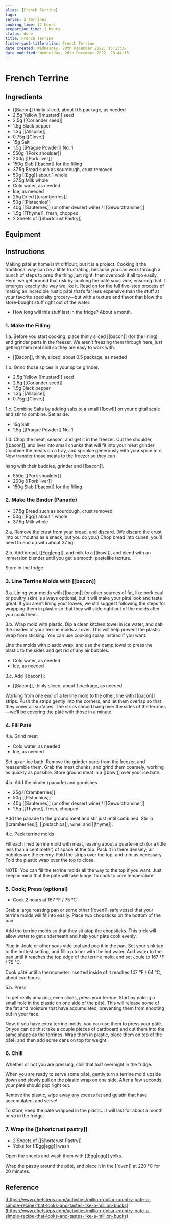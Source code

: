 ```yaml
---
alias: [French Terrine]
tags:
serves: 2 terrines
cooking_time: 12 hours
prepartion_time: 2 hours
status: done
title: French Terrine
linter-yaml-title-alias: French Terrine
date created: Wednesday, 28th December 2022, 15:13:37
date modified: Wednesday, 28th December 2022, 23:44:15
---
```


# French Terrine

## Ingredients

* [[Bacon]] thinly sliced, about 0.5 package, as needed
* 2.5g Yellow [[mustard]] seed
* 2.5g [[Coriander seed]]
* 1.5g Black pepper
* 1.3g [[Allspice]]
* 0.75g [[Clove]]
* 15g Salt
* 1.5g [[Prague Powder]] No. 1
* 550g [[Pork shoulder]]
* 200g [[Pork liver]]
* 150g Slab [[bacon]] for the filling
* 37.5g Bread such as sourdough, crust removed
* 50g [[Egg]] about 1 whole
* 37.5g Milk whole
* Cold water, as needed
* Ice, as needed
* 25g Dried [[cramberries]]
* 50g [[Pistachios]]
* 40g [[Sauternes]] (or other dessert wine) / [[Gewurztraminer]]
* 1.5g [[Thyme]], fresh, chopped
* 2 Sheets of [[Shortcrust Pastry]]

## Equipment

## Instructions

Making pâté at home isn’t difficult, but it is a project. Cooking it the traditional way can be a little frustrating, because you can work through a bunch of steps to prep the thing just right, then overcook it all too easily. Here, we get around that risk by cooking the pâté sous vide, ensuring that it emerges exactly the way we like it. Read on for the full five-step process of making an incredible rustic pâté that’s far less expensive than the stuff at your favorite specialty grocery—but with a texture and flavor that blow the store-bought stuff right out of the water.

* How long will this stuff last in the fridge? About a month.

### 1. Make the Filling

1.a. Before you start cooking, place thinly sliced [[bacon]] (for the lining) and grinder parts in the freezer. We aren’t freezing them through here, just getting them real chill so they are easy to work with.

  * [[Bacon]], thinly sliced, about 0.5 package, as needed

1.b. Grind those spices in your spice grinder.

   * 2.5g Yellow [[mustard]] seed
   * 2.5g [[Coriander seed]]
   * 1.5g Black pepper
   * 1.3g [[Allspice]]
   * 0.75g [[Clove]]

1.c. Combine Salts by adding salts to a small [[bowl]] on your digital scale and stir to combine. Set aside.

  * 15g Salt
  * 1.5g [[Prague Powder]] No. 1

1.d. Chop the meat, season, and get it in the freezer. Cut the shoulder, [[bacon]], and liver into small chunks that will fit into your meat grinder Combine the meats on a tray, and sprinkle generously with your spice mix. Now transfer those meats to the freezer so they can

hang with their buddies, grinder and [[bacon]].

  * 550g [[Pork shoulder]]
  * 200g [[Pork liver]]
  * 150g Slab [[bacon]] for the filling

### 2. Make the Binder (Panade)

* 37.5g Bread such as sourdough, crust removed
* 50g [[Egg]] about 1 whole
* 37.5g Milk whole

2.a. Remove the crust from your bread, and discard. (We discard the crust into our mouths as a snack, but you do you.) Chop bread into cubes; you’ll need to end up with about 37.5g.

2.b. Add bread, [[Egg|egg]], and milk to a [[bowl]], and blend with an immersion blender until you get a smooth, pastelike texture.

Store in the fridge.

### 3. Line Terrine Molds with [[bacon]]

3.a. Lining your molds with [[bacon]] (or other sources of fat, like pork caul or poultry skin) is always optional, but it will make your pâté look and taste great. If you aren’t lining your loaves, we still suggest following the steps for wrapping them in plastic so that they will slide right out of the molds after you cook them.

3.b. Wrap mold with plastic. Dip a clean kitchen towel in ice water, and dab the insides of your terrine molds all over. This will help prevent the plastic wrap from sticking. You can use cooking spray instead if you want.

Line the molds with plastic wrap, and use the damp towel to press the plastic to the sides and get rid of any air bubbles.

* Cold water, as needed
* Ice, as needed

3.c. Add [[bacon]]:

* [[Bacon]], thinly sliced, about 1 package, as needed

Working from one end of a terrine mold to the other, line with [[bacon]] strips. Push the strips gently into the corners, and let them overlap so that they cover all surfaces. The strips should hang over the sides of the terrines—we’ll be covering the pâté with those in a minute.

### 4. Fill Paté

4.a. Grind meat

* Cold water, as needed
* Ice, as needed

Set up an ice bath. Remove the grinder parts from the freezer, and reassemble them. Grab the meat chunks, and grind them coarsely, working as quickly as possible. Store ground meat in a [[bowl]] over your ice bath.

4.b. Add the binder (panade) and garnishes

* 25g [[Cramberries]]
* 50g [[Pistachios]]
* 40g [[Sauternes]] (or other dessert wine) / [[Gewurztraminer]]
* 1.5g [[Thyme]], fresh, chopped

Add the panade to the ground meat and stir just until combined. Stir in [[cramberries]], [[pistachios]], wine, and [[thyme]].

4.c. Pack terrine molds

Fill each lined terrine mold with meat, leaving about a quarter-inch (or a little less than a centimeter) of space at the top. Pack it in there densely; air bubbles are the enemy. Fold the strips over the top, and trim as necessary. Fold the plastic wrap over the top to close.

NOTE: You can fill the terrine molds all the way to the top if you want. Just keep in mind that the pâté will take longer to cook to core temperature.

### 5. Cook; Press (optional)

* Cook 2 hours at 167 °F / 75 °C

Grab a large roasting pan or some other [[oven]]-safe vessel that your terrine molds will fit into easily. Place two chopsticks on the bottom of the pan.

Add the terrine molds so that they sit atop the chopsticks. This trick will allow water to get underneath and help your pâté cook evenly.

Plug in Joule or other sous vide tool and pop it in the pan. Set your sink tap to the hottest setting, and fill a pitcher with the hot water. Add water to the pan until it reaches the top edge of the terrine mold, and set Joule to 167 °F / 75 °C.

Cook pâté until a thermometer inserted inside of it reaches 147 °F / 64 °C, about two hours.

5.b. Press

To get really amazing, even slices, press your terrine: Start by poking a small hole in the plastic on one side of the pâté. This will release some of the fat and moisture that have accumulated, preventing them from shooting out in your face.

Now, if you have extra terrine molds, you can use them to press your pâté. Or you can do this: take a couple pieces of cardboard and cut them into the same shape as the terrines. Wrap them in plastic, place them on top of the pâté, and then add some cans on top for weight.

### 6. Chill

Whether or not you are pressing, chill that loaf overnight in the fridge.

When you are ready to serve some pâté, gently turn a terrine mold upside down and slowly pull on the plastic wrap on one side. After a few seconds, your pâté should pop right out.

Remove the plastic, wipe away any excess fat and gelatin that have accumulated, and serve!

To store, keep the pâté wrapped in the plastic. It will last for about a month or so in the fridge.

### 7. Wrap the [[shortcrust pastry]]

* 2 Sheets of [[Shortcrust Pastry]]
* Yolks for [[Egg|egg]] wash

Open the sheets and wash them with [[Egg|egg]] yolks.

Wrap the pastry around the pâté, and place it in the [[oven]] at 220 °C for 20 minutes.

## Reference

[https://www.chefsteps.com/activities/million-dollar-country-pate-a-simple-recipe-that-looks-and-tastes-like-a-million-bucks](https://www.chefsteps.com/activities/million-dollar-country-pate-a-simple-recipe-that-looks-and-tastes-like-a-million-bucks)